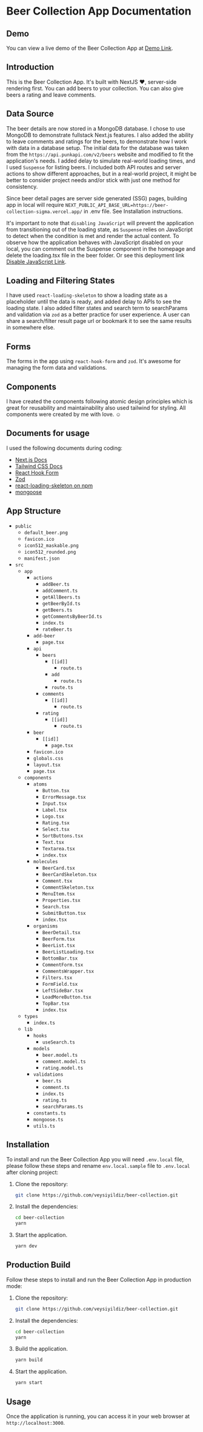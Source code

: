 # Beer Collection App Documentation

## Demo
You can view a live demo of the Beer Collection App at [Demo Link](https://beer-collection-sigma.vercel.app/).

## Introduction
This is the Beer Collection App. It's built with NextJS ❤️, server-side rendering first. You can add beers to your collection. You can also give beers a rating and leave comments.

## Data Source
The beer details are now stored in a MongoDB database. I chose to use MongoDB to demonstrate fullstack Next.js features. I also added the ability to leave comments and ratings for the beers, to demonstrate how I work with data in a database setup. The initial data for the database was taken from the `https://api.punkapi.com/v2/beers` website and modified to fit the application's needs. I added delay to simulate real-world loading times, and I used `Suspense` for listing beers. I included both API routes and server actions to show different approaches, but in a real-world project, it might be better to consider project needs and/or stick with just one method for consistency.

Since beer detail pages are server side generated (SSG) pages, building app in local will require `NEXT_PUBLIC_API_BASE_URL=https://beer-collection-sigma.vercel.app/` in .env file. See Installation instructions.

It's important to note that `disabling JavaScript` will prevent the application from transitioning out of the loading state, as `Suspense` relies on JavaScript to detect when the condition is met and render the actual content. To observe how the application behaves with JavaScript disabled on your local, you can comment out the Suspense component in the homepage and delete the loading.tsx file in the beer folder. Or see this deployment link [Disable JavaScript Link](https://beer-collection-fn92-9flckoc3j-veysiyildizs-projects.vercel.app/).

## Loading and Filtering States
I have used `react-loading-skeleton` to show a loading state as a placeholder until the data is ready, and added delay to APIs to see the loading state. I also added filter states and search term to searchParams and validation via `zod` as a better practice for user experience. A user can share a search/filter result page url or bookmark it to see the same results in somewhere else.

## Forms
The forms in the app using `react-hook-form` and `zod`. It's awesome for managing the form data and validations.

## Components
I have created the components following atomic design principles which is great for reusability and maintainability also used tailwind for styling. All components were created by me with love. ☺️

## Documents for usage
I used the following documents during coding:

- [Next.js Docs](https://nextjs.org/docs)
- [Tailwind CSS Docs](https://tailwindcss.com/docs/)
- [React Hook Form](https://react-hook-form.com/get-started)
- [Zod](https://zod.dev/)
- [react-loading-skeleton on npm](https://www.npmjs.com/package/react-loading-skeleton)
- [mongoose](https://mongoosejs.com/)

## App Structure
- `public`
    - `default_beer.png`
    - `favicon.ico`
    - `icon512_maskable.png`
    - `icon512_rounded.png`
    - `manifest.json`
- `src`
    - `app`
        - `actions`
            - `addBeer.ts`
            - `addComment.ts`
            - `getAllBeers.ts`
            - `getBeerById.ts`
            - `getBeers.ts`
            - `getCommentsByBeerId.ts`
            - `index.ts`
            - `rateBeer.ts`
        - `add-beer`
            - `page.tsx`
        - `api`
            - `beers`
                - `[[id]]`
                    - `route.ts`
                - `add`
                    - `route.ts`
                - `route.ts`
            - `comments`
                - `[[id]]`
                    - `route.ts`
            - `rating`
                - `[[id]]`
                    - `route.ts`
        - `beer`
            - `[[id]]`
                - `page.tsx`
        - `favicon.ico`
        - `globals.css`
        - `layout.tsx`
        - `page.tsx`
    - `components`
        - `atoms`
            - `Button.tsx`
            - `ErrorMessage.tsx`
            - `Input.tsx`
            - `Label.tsx`
            - `Logo.tsx`
            - `Rating.tsx`
            - `Select.tsx`
            - `SortButtons.tsx`
            - `Text.tsx`
            - `Textarea.tsx`
            - `index.tsx`
        - `molecules`
            - `BeerCard.tsx`
            - `BeerCardSkeleton.tsx`
            - `Comment.tsx`
            - `CommentSkeleton.tsx`
            - `MenuItem.tsx`
            - `Properties.tsx`
            - `Search.tsx`
            - `SubmitButton.tsx`
            - `index.tsx`
        - `organisms`
            - `BeerDetail.tsx`
            - `BeerForm.tsx`
            - `BeerList.tsx`
            - `BeerListLoading.tsx`
            - `BottomBar.tsx`
            - `CommentForm.tsx`
            - `CommentsWrapper.tsx`
            - `Filters.tsx`
            - `FormField.tsx`
            - `LeftSideBar.tsx`
            - `LoadMoreButton.tsx`
            - `TopBar.tsx`
            - `index.tsx`
    - `types`
        - `index.ts`
    - `lib`
        - `hooks`
            - `useSearch.ts`
        - `models`
            - `beer.model.ts`
            - `comment.model.ts`
            - `rating.model.ts`
        - `validations`
            - `beer.ts`
            - `comment.ts`
            - `index.ts`
            - `rating.ts`
            - `searchParams.ts`
        - `constants.ts`
        - `mongoose.ts`
        - `utils.ts`

## Installation
To install and run the Beer Collection App you will need `.env.local` file, please follow these steps and rename `env.local.sample` file to `.env.local` after cloning project:

1. Clone the repository:
    ```bash
    git clone https://github.com/veysiyildiz/beer-collection.git
    ```

2. Install the dependencies:
    ```bash
    cd beer-collection
    yarn
    ```

3. Start the application.
    ```bash
    yarn dev
    ```

## Production Build
Follow these steps to install and run the Beer Collection App in production mode:

1. Clone the repository:
    ```bash
    git clone https://github.com/veysiyildiz/beer-collection.git
    ```

2. Install the dependencies:
    ```bash
    cd beer-collection
    yarn
    ```

3. Build the application.
    ```bash
    yarn build
    ```

4. Start the application.
    ```bash
    yarn start
    ```

## Usage
Once the application is running, you can access it in your web browser at `http://localhost:3000`.
